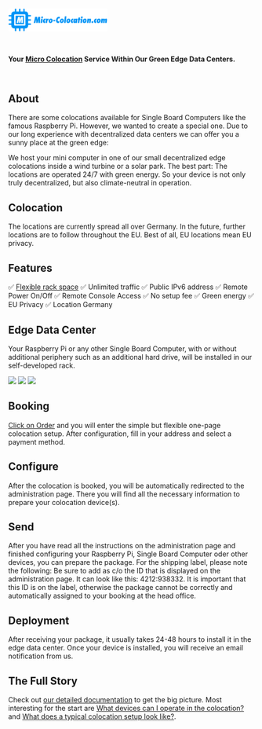 <a href="https://micro-colocation.com"><img src="https://github.com/examesh/Micro-Colocation/raw/main/data/Logo1.blue.png" width="40%" height="40%"></a>

<br>

**Your [Micro Colocation](https://micro-colocation.com) Service Within Our Green Edge Data Centers.**
  
<br>

## About

There are some colocations available for Single Board Computers like the famous Raspberry Pi. However, we wanted to create a special one. Due to our long experience with decentralized data centers we can offer you a sunny place at the green edge:

We host your mini computer in one of our small decentralized edge colocations inside a wind turbine or a solar park. The best part: The locations are operated 24/7 with green energy. So your device is not only truly decentralized, but also climate-neutral in operation.


## Colocation

The locations are currently spread all over Germany. In the future, further locations are to follow throughout the EU.
Best of all, EU locations mean EU privacy.


## Features

✅ [Flexible rack space](https://micro-colocation.com/docs/what-devices-can-i-operate-in-the-colocation/)
✅ Unlimited traffic
✅ Public IPv6 address
✅ Remote Power On/Off
✅ Remote Console Access
✅ No setup fee
✅ Green energy
✅ EU Privacy
✅ Location Germany


## Edge Data Center

Your Raspberry Pi or any other Single Board Computer, with or without additional periphery such as an additional hard drive, will be installed in our self-developed rack.

<img src="https://pi-colocation.com/images/gallery/pi-colocation-rack.jpg" width=200px> <img src="https://pi-colocation.com/images/gallery/pi-colocation-rack.jpg" width=200px> <img src="https://pi-colocation.com/images/gallery/pi-colocation-wind-turbine.jpg" width=200px>


## Booking

[Click on Order](https://micro-colocation.com/product/colocation/) and you will enter the simple but flexible one-page colocation setup. After configuration, fill in your address and select a payment method.


## Configure

After the colocation is booked, you will be automatically redirected to the administration page. There you will find all the necessary information to prepare your colocation device(s).



## Send

After you have read all the instructions on the administration page and finished configuring your Raspberry Pi, Single Board Computer oder other devices, you can prepare the package. For the shipping label, please note the following: Be sure to add as c/o the ID that is displayed on the administration page. It can look like this: 4212:938332. It is important that this ID is on the label, otherwise the package cannot be correctly and automatically assigned to your booking at the head office.



## Deployment

After receiving your package, it usually takes 24-48 hours to install it in the edge data center. Once your device is installed, you will receive an email notification from us.



## The Full Story

Check out [our detailed documentation](https://micro-colocation.com/docs/) to get the big picture. Most interesting for the start are [What devices can I operate in the colocation?](https://micro-colocation.com/docs/what-devices-can-i-operate-in-the-colocation/) and [What does a typical colocation setup look like?](https://micro-colocation.com/docs/what-does-a-typical-colocation-setup-look-like/).

